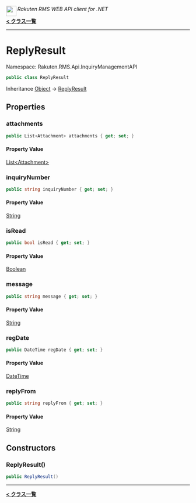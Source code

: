 <img align="left" style="height: 2em;" src="https://webservice.rakuten.co.jp/favicon.ico"><em>Rakuten RMS WEB API client for .NET</em>

[**< クラス一覧**](./)
- - -

# ReplyResult

Namespace: Rakuten.RMS.Api.InquiryManagementAPI

```csharp
public class ReplyResult
```

Inheritance [Object](https://docs.microsoft.com/en-us/dotnet/api/system.object) → [ReplyResult](./rakuten.rms.api.inquirymanagementapi.replyresult)

## Properties

### <a id="properties-attachments"/>**attachments**

```csharp
public List<Attachment> attachments { get; set; }
```

#### Property Value

[List&lt;Attachment&gt;](https://docs.microsoft.com/en-us/dotnet/api/system.collections.generic.list-1)<br>

### <a id="properties-inquirynumber"/>**inquiryNumber**

```csharp
public string inquiryNumber { get; set; }
```

#### Property Value

[String](https://docs.microsoft.com/en-us/dotnet/api/system.string)<br>

### <a id="properties-isread"/>**isRead**

```csharp
public bool isRead { get; set; }
```

#### Property Value

[Boolean](https://docs.microsoft.com/en-us/dotnet/api/system.boolean)<br>

### <a id="properties-message"/>**message**

```csharp
public string message { get; set; }
```

#### Property Value

[String](https://docs.microsoft.com/en-us/dotnet/api/system.string)<br>

### <a id="properties-regdate"/>**regDate**

```csharp
public DateTime regDate { get; set; }
```

#### Property Value

[DateTime](https://docs.microsoft.com/en-us/dotnet/api/system.datetime)<br>

### <a id="properties-replyfrom"/>**replyFrom**

```csharp
public string replyFrom { get; set; }
```

#### Property Value

[String](https://docs.microsoft.com/en-us/dotnet/api/system.string)<br>

## Constructors

### <a id="constructors-.ctor"/>**ReplyResult()**

```csharp
public ReplyResult()
```


- - -
[**< クラス一覧**](./)
